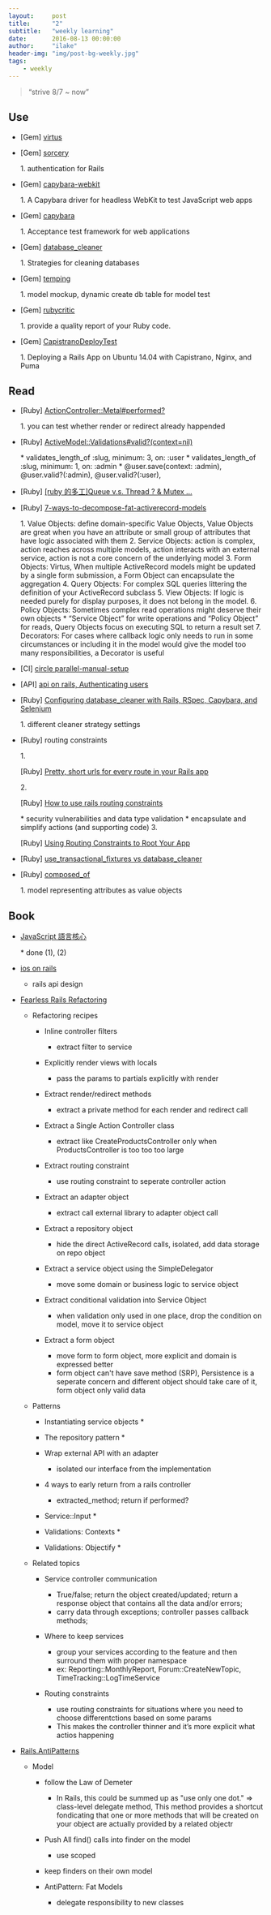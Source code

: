 ```yaml
---
layout:     post
title:      "2"
subtitle:   "weekly learning"
date:       2016-08-13 00:00:00
author:     "ilake"
header-img: "img/post-bg-weekly.jpg"
tags:
    - weekly
---
```

> “strive 8/7 ~ now”

## Use
* <p>[Gem] <a href="https://github.com/solnic/virtus">virtus</a></p>

* <p>[Gem] <a href="https://github.com/NoamB/sorcery">sorcery</a></p>
  1. authentication for Rails

* <p>[Gem] <a href="https://github.com/thoughtbot/capybara-webkit">capybara-webkit</a></p>
  1. A Capybara driver for headless WebKit to test JavaScript web apps

* <p>[Gem] <a href="https://github.com/jnicklas/capybara">capybara</a></p>
  1. Acceptance test framework for web applications

* <p>[Gem] <a href="https://github.com/DatabaseCleaner/database_cleaner">database_cleaner</a></p>
  1. Strategies for cleaning databases

* <p>[Gem] <a href="https://github.com/jpignata/temping">temping</a></p>
  1. model mockup, dynamic create db table for model test

* <p>[Gem] <a href="https://github.com/whitesmith/rubycritic">rubycritic</a></p>
  1. provide a quality report of your Ruby code.

* <p>[Gem] <a href="https://github.com/kakas/CapistranoDeployTest">CapistranoDeployTest</a></p>
  1. Deploying a Rails App on Ubuntu 14.04 with Capistrano, Nginx, and Puma

## Read
* <p>[Ruby] <a href="http://api.rubyonrails.org/v4.1.4/classes/ActionController/Metal.html#method-i-performed-3F">ActionController::Metal#performed?</a></p>
  1. you can test whether render or redirect already happended

* <p>[Ruby] <a href="http://api.rubyonrails.org/classes/ActiveModel/Validations.html#method-i-valid-3F">ActiveModel::Validations#valid?(context=nil)</a></p>
  * validates_length_of :slug, minimum: 3, on: :user
  * validates_length_of :slug, minimum: 1, on: :admin
  * @user.save(context: :admin), @user.valid?(:admin), @user.valid?(:user),

* <p>[Ruby] <a href="http://railsfun.tw/t/ruby-queue-v-s-thread-mutex/619/2">[ruby 的多工]Queue v.s. Thread ? & Mutex …</a></p>

* <p>[Ruby] <a href="http://blog.codeclimate.com/blog/2012/10/17/7-ways-to-decompose-fat-activerecord-models/">7-ways-to-decompose-fat-activerecord-models</a></p>
    1. Value Objects: define domain-specific Value Objects,  Value Objects are great when you have an attribute or small group of attributes that have logic associated with them
    2. Service Objects: action is complex,  action reaches across multiple models, action interacts with an external service, action is not a core concern of the underlying model
    3. Form Objects: Virtus, When multiple ActiveRecord models might be updated by a single form submission, a Form Object can encapsulate the aggregation
    4. Query Objects: For complex SQL queries littering the definition of your ActiveRecord subclass
    5. View Objects: If logic is needed purely for display purposes, it does not belong in the model.
    6. Policy Objects: Sometimes complex read operations might deserve their own objects
      * “Service Object” for write operations and “Policy Object” for reads, Query Objects focus on executing SQL to return a result set
    7. Decorators: For cases where callback logic only needs to run in some circumstances or including it in the model would give the model too many responsibilities, a Decorator is useful

* <p>[CI] <a href="https://circleci.com/docs/parallel-manual-setup/">circle parallel-manual-setup</a></p>

* <p>[API] <a href="http://apionrails.icalialabs.com/book/chapter_five">api on rails, Authenticating users</a></p>

* <p>[Ruby] <a href="http://www.virtuouscode.com/2012/08/31/configuring-database_cleaner-with-rails-rspec-capybara-and-selenium/">Configuring database_cleaner with Rails, RSpec, Capybara, and Selenium</a></p>
  1. different cleaner strategy settings

* <p>[Ruby] routing constraints </p>
  1. <p>[Ruby] <a href="http://blog.arkency.com/2014/01/short-urls-for-every-route-in-your-rails-app/">Pretty, short urls for every route in your Rails app</a></p>
  2. <p>[Ruby] <a href="https://8thlight.com/blog/ben-voss/2013/01/12/how-to-use-rails-route-constraints.html">How to use rails routing constraints</a></p>
    * security vulnerabilities and data type validation
    * encapsulate and simplify actions (and supporting code)
  3. <p>[Ruby] <a href="https://www.viget.com/articles/using-routing-constraints-to-root-your-app">Using Routing Constraints to Root Your App</a></p>

* <p>[Ruby] <a href="https://ruby-china.org/topics/30233">use_transactional_fixtures vs database_cleaner</a></p>

* <p>[Ruby] <a href="http://api.rubyonrails.org/classes/ActiveRecord/Aggregations/ClassMethods.html">composed_of</a></p>
  1. model representing attributes as value objects

## Book
* <p> <a href="http://openhome.cc/Gossip/CodeData/EssentialJavaScript/index.html">JavaScript 語言核心</a></p>
  * done (1), (2)

* <p> <a href="https://gumroad.com/l/ios-on-rails">ios on rails</a></p>

  * rails api design

* <p> <a href="http://rails-refactoring.com/">Fearless Rails Refactoring</a></p>

  * Refactoring recipes

     * Inline controller filters
         * extract filter to service

     * Explicitly render views with locals
         * pass the params to partials explicitly with render

     * Extract render/redirect methods
         * extract a private method for each render and redirect call

     * Extract a Single Action Controller class
         * extract like CreateProductsController only when ProductsController is too too too large

     * Extract routing constraint
         * use routing constraint to seperate controller action

     * Extract an adapter object
         * extract call external library to adapter object call

     * Extract a repository object
         * hide the direct ActiveRecord calls, isolated, add data storage on repo object

     * Extract a service object using the SimpleDelegator
         * move some domain or business logic to service object

     * Extract conditional validation into Service Object
         * when validation only used in one place, drop the condition on model, move it to service object

     * Extract a form object
         * move form to form object, more explicit and domain is expressed better
         * form object can't have save method (SRP), Persistence is a seperate concern and different object should take care of it, form object only valid data

  *  Patterns

     * Instantiating service objects
       *

     * The repository pattern
       *

     * Wrap external API with an adapter
         * isolated our interface from the implementation

     * 4 ways to early return from a rails controller

         * extracted_method; return if performed?

     * Service::Input
       *

     * Validations: Contexts
       *

     * Validations: Objectify
       *

  * Related topics

     * Service controller communication
         * True/false; return the object created/updated; return a response object that contains all the data and/or errors;
         * carry data through exceptions; controller passes callback methods;

     * Where to keep services
         * group your services according to the feature and then surround them with proper namespace
         * ex: Reporting::MonthlyReport, Forum::CreateNewTopic, TimeTracking::LogTimeService

     * Routing constraints
         * use routing constraints for situations where you need to choose differentctions based on some params
         * This makes the controller thinner and it’s more explicit what actios happening


* <p> <a href="http://www.mohitsharma.net/sites/default/files/Rails.AntiPatterns.pdf">Rails.AntiPatterns</a></p>

  * Model
    * follow the Law of Demeter
      * In Rails, this could be summed up as "use only one dot." => class-level delegate method, This method provides a shortcut fondicating that one or more methods that will be created on your object are actually provided by a related objectr

    * Push All find() calls into finder on the model
      * use scoped

    * keep finders on their own model

    * AntiPattern: Fat Models
      * delegate responsibility to new classes
